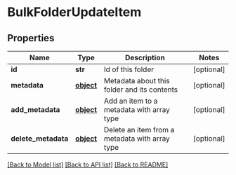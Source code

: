 # BulkFolderUpdateItem

## Properties
Name | Type | Description | Notes
------------ | ------------- | ------------- | -------------
**id** | **str** | Id of this folder | [optional] 
**metadata** | [**object**](.md) | Metadata about this folder and its contents | [optional] 
**add_metadata** | [**object**](.md) | Add an item to a metadata with array type | [optional] 
**delete_metadata** | [**object**](.md) | Delete an item from a metadata with array type | [optional] 

[[Back to Model list]](../README.md#documentation-for-models) [[Back to API list]](../README.md#documentation-for-api-endpoints) [[Back to README]](../README.md)


